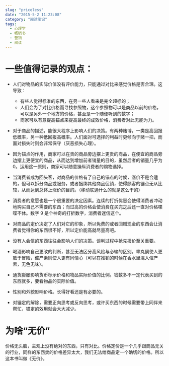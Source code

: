 ```yaml
---
slug: "priceless"
date: "2015-5-2 11:23:08"
category: "阅读笔记"
tags:
  - 心理学
  - 畅销书
  - 营销
  - 阅读
---
```


# 一些值得记录的观点：

- 人们对物品的实际价值没有评价能力，只能通过对比来感觉价格是否合理。这导致：
  - 有些人觉得标准的东西，在另一些人看来是完全超标的；
  - 人们会为了对比价格而寻找参照物，这个参照物可以是商品以前的价格，可以是另外一个地方的价格，甚至是一个随便听到的数字；
  - 商家可以有意提高锚点来提高最终的成效价格，消费者对此无能为力。
- 对于商品的描述，能很大程序上影响人们的决策。有两种赌博，一类是高回报低概率，另一种低回报高概率。人们面对可选择的利益时更倾向于赌一把，而面对损失时则会非常保守（厌恶损失心理）。
- 因为锚点的作用，商家可以在贵的商品旁边摆上更贵的商品，在便宜的商品旁边摆上更便宜的商品，从而达到增加前者销量的目的，虽然后者的销量几乎为 0。运用这一原则，商家可以随意操纵消费者的购物选择。

- 当消费者成为回头客，对商品的价格有了自己的锚点的时候，涨价不是合适的，但可以拆分商品或服务，或者捆绑其他商品促销，使得顾客的锚点无从比较，从而达到总体上涨价的目的。（移动联通什么的就是这么干的）

- 消费者的意愿也是一个很重要的决定因素。连续的打折优惠会使得消费者冲动地购买自己不需要的东西；而过高的价格会使消费在买完之后还一直对价格喋喋不休。数字 9 是个神奇的打折数字，消费者迷信这个。

- 对商品的定价决定了人们对它的印象，所以免费的或者回赠现金的东西会让消费者觉得你的东西很不好，所以定价能高就尽量高吧。

- 没有人会信的东西往往会影响人们的决策。谈判过程中抢先报价至关重要。

- 喝酒影响自己更改的判断，甚至无法区分高风险与必输的区别。睾丸酮使人更敢于冒险，催产素则使人更有同情心（可以在推销的时候在香水里混入催产素，无色无味）。

- 通货膨胀影响货币标示价格和物品实际价值的比例。钱数多不一定代表买到的东西就多，要看物品的实际价值。

- 性别和外貌影响价格。长得好看还是有必要的。

- 对锚定的解除，需要正向思考或反向思考，或许买东西的时候需要带上同伴来帮忙，锚定的效用就会大大减少。

# 为啥“无价”

价格无头脑，主观上没有绝对的东西，只有对比。价格定价是一个几乎跟商品无关的行业，同样的东西卖的价格差异太大，我们无法给商品定一个确切的价格。所以这本书叫做《无价》。

